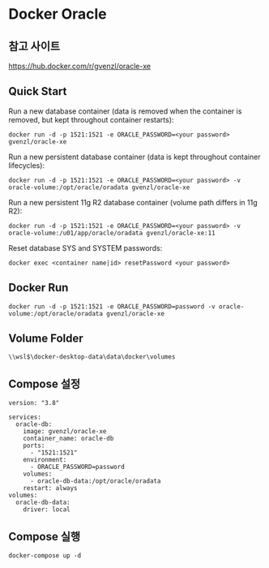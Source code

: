 # Docker Oracle

## 참고 사이트

https://hub.docker.com/r/gvenzl/oracle-xe

## Quick Start

Run a new database container (data is removed when the container is removed, but kept throughout container restarts):

```
docker run -d -p 1521:1521 -e ORACLE_PASSWORD=<your password> gvenzl/oracle-xe
```

Run a new persistent database container (data is kept throughout container lifecycles):

```
docker run -d -p 1521:1521 -e ORACLE_PASSWORD=<your password> -v oracle-volume:/opt/oracle/oradata gvenzl/oracle-xe
```

Run a new persistent 11g R2 database container (volume path differs in 11g R2):

```
docker run -d -p 1521:1521 -e ORACLE_PASSWORD=<your password> -v oracle-volume:/u01/app/oracle/oradata gvenzl/oracle-xe:11
```

Reset database SYS and SYSTEM passwords:

```
docker exec <container name|id> resetPassword <your password>
```

## Docker Run

```
docker run -d -p 1521:1521 -e ORACLE_PASSWORD=password -v oracle-volume:/opt/oracle/oradata gvenzl/oracle-xe
```

## Volume Folder

```
\\wsl$\docker-desktop-data\data\docker\volumes
```

## Compose 설정

```
version: "3.8"

services:
  oracle-db:
    image: gvenzl/oracle-xe
    container_name: oracle-db
    ports:
      - "1521:1521"
    environment:
      - ORACLE_PASSWORD=password
    volumes:
      - oracle-db-data:/opt/oracle/oradata
    restart: always
volumes:
  oracle-db-data:
    driver: local
```

## Compose 실행

```
docker-compose up -d
```
